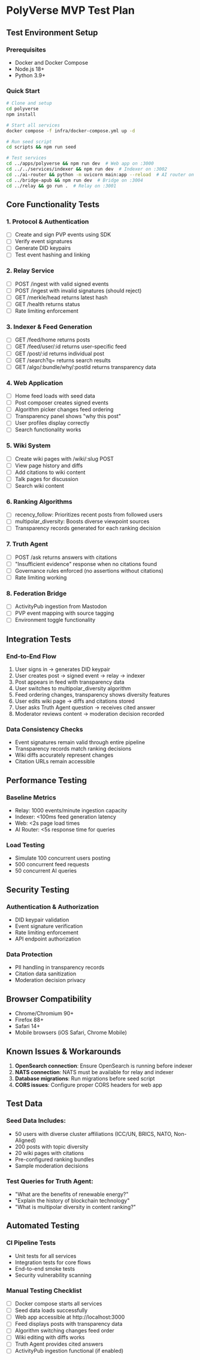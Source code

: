 # PolyVerse MVP Test Plan

## Test Environment Setup

### Prerequisites
- Docker and Docker Compose
- Node.js 18+
- Python 3.9+

### Quick Start
```bash
# Clone and setup
cd polyverse
npm install

# Start all services
docker compose -f infra/docker-compose.yml up -d

# Run seed script
cd scripts && npm run seed

# Test services
cd ../apps/polyverse && npm run dev  # Web app on :3000
cd ../../services/indexer && npm run dev  # Indexer on :3002
cd ../ai-router && python -m uvicorn main:app --reload  # AI router on :3003
cd ../bridge-apub && npm run dev  # Bridge on :3004
cd ../relay && go run .  # Relay on :3001
```

## Core Functionality Tests

### 1. Protocol & Authentication
- [ ] Create and sign PVP events using SDK
- [ ] Verify event signatures
- [ ] Generate DID keypairs
- [ ] Test event hashing and linking

### 2. Relay Service
- [ ] POST /ingest with valid signed events
- [ ] POST /ingest with invalid signatures (should reject)
- [ ] GET /merkle/head returns latest hash
- [ ] GET /health returns status
- [ ] Rate limiting enforcement

### 3. Indexer & Feed Generation
- [ ] GET /feed/home returns posts
- [ ] GET /feed/user/:id returns user-specific feed
- [ ] GET /post/:id returns individual post
- [ ] GET /search?q= returns search results
- [ ] GET /algo/:bundle/why/:postId returns transparency data

### 4. Web Application
- [ ] Home feed loads with seed data
- [ ] Post composer creates signed events
- [ ] Algorithm picker changes feed ordering
- [ ] Transparency panel shows "why this post"
- [ ] User profiles display correctly
- [ ] Search functionality works

### 5. Wiki System
- [ ] Create wiki pages with /wiki/:slug POST
- [ ] View page history and diffs
- [ ] Add citations to wiki content
- [ ] Talk pages for discussion
- [ ] Search wiki content

### 6. Ranking Algorithms
- [ ] recency_follow: Prioritizes recent posts from followed users
- [ ] multipolar_diversity: Boosts diverse viewpoint sources
- [ ] Transparency records generated for each ranking decision

### 7. Truth Agent
- [ ] POST /ask returns answers with citations
- [ ] "Insufficient evidence" response when no citations found
- [ ] Governance rules enforced (no assertions without citations)
- [ ] Rate limiting working

### 8. Federation Bridge
- [ ] ActivityPub ingestion from Mastodon
- [ ] PVP event mapping with source tagging
- [ ] Environment toggle functionality

## Integration Tests

### End-to-End Flow
1. User signs in → generates DID keypair
2. User creates post → signed event → relay → indexer
3. Post appears in feed with transparency data
4. User switches to multipolar_diversity algorithm
5. Feed ordering changes, transparency shows diversity features
6. User edits wiki page → diffs and citations stored
7. User asks Truth Agent question → receives cited answer
8. Moderator reviews content → moderation decision recorded

### Data Consistency Checks
- Event signatures remain valid through entire pipeline
- Transparency records match ranking decisions
- Wiki diffs accurately represent changes
- Citation URLs remain accessible

## Performance Testing

### Baseline Metrics
- Relay: 1000 events/minute ingestion capacity
- Indexer: <100ms feed generation latency
- Web: <2s page load times
- AI Router: <5s response time for queries

### Load Testing
- Simulate 100 concurrent users posting
- 500 concurrent feed requests
- 50 concurrent AI queries

## Security Testing

### Authentication & Authorization
- DID keypair validation
- Event signature verification
- Rate limiting enforcement
- API endpoint authorization

### Data Protection
- PII handling in transparency records
- Citation data sanitization
- Moderation decision privacy

## Browser Compatibility
- Chrome/Chromium 90+
- Firefox 88+
- Safari 14+
- Mobile browsers (iOS Safari, Chrome Mobile)

## Known Issues & Workarounds

1. **OpenSearch connection**: Ensure OpenSearch is running before indexer
2. **NATS connection**: NATS must be available for relay and indexer
3. **Database migrations**: Run migrations before seed script
4. **CORS issues**: Configure proper CORS headers for web app

## Test Data

### Seed Data Includes:
- 50 users with diverse cluster affiliations (ICC/UN, BRICS, NATO, Non-Aligned)
- 200 posts with topic diversity
- 20 wiki pages with citations
- Pre-configured ranking bundles
- Sample moderation decisions

### Test Queries for Truth Agent:
- "What are the benefits of renewable energy?"
- "Explain the history of blockchain technology"
- "What is multipolar diversity in content ranking?"

## Automated Testing

### CI Pipeline Tests
- Unit tests for all services
- Integration tests for core flows
- End-to-end smoke tests
- Security vulnerability scanning

### Manual Testing Checklist
- [ ] Docker compose starts all services
- [ ] Seed data loads successfully
- [ ] Web app accessible at http://localhost:3000
- [ ] Feed displays posts with transparency data
- [ ] Algorithm switching changes feed order
- [ ] Wiki editing with diffs works
- [ ] Truth Agent provides cited answers
- [ ] ActivityPub ingestion functional (if enabled)